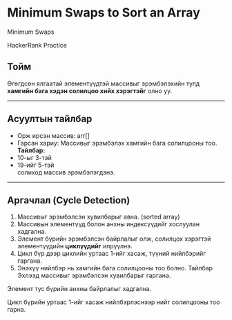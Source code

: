 # Minimum Swaps to Sort an Array
 Minimum Swaps

HackerRank Practice


## Тойм

Өгөгдсөн ялгаатай элементүүдтэй массивыг эрэмбэлэхийн тулд **хамгийн бага хэдэн солилцоо хийх хэрэгтэйг** олно уу.

---

## Асуултын тайлбар

- Орж ирсэн массив: arr[]  
- Гарсан хариу: Массивыг эрэмбэлэх хамгийн бага солилцооны тоо.
**Тайлбар:**  
- 10-ыг 3-тэй  
- 19-ийг 5-тэй  
солиход массив эрэмбэлэгдэнэ.

---

## Аргачлал (Cycle Detection)

1. Массивыг эрэмбэлсэн хувилбарыг авна. (sorted array)  
2. Массивын элементүүд болон анхны индексүүдийг хослуулан хадгална.  
3. Элемент бүрийн эрэмбэлсэн байрлалыг олж, солилцох хэрэгтэй элементүүдийн **циклүүдийг** илрүүлнэ.  
4. Цикл бүр дээр циклийн уртаас 1-ийг хасаж, түүний нийлбэрийг гаргана.  
5. Энэхүү нийлбэр нь хамгийн бага солилцооны тоо болно.
Тайлбар
Эхлээд массивыг эрэмбэлсэн хувилбарыг гаргана.

Элемент тус бүрийн анхны байрлалыг хадгална.

Цикл бүрийн уртаас 1-ийг хасаж нийлбэрлэснээр нийт солилцооны тоо гарна.
